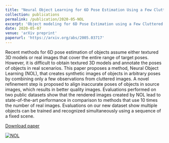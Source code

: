 ```yaml
---
title: "Neural Object Learning for 6D Pose Estimation Using a Few Cluttered Images"
collection: publications
permalink: /publication/2020-05-NOL
excerpt: 'Object modeling for 6D Pose Estimation using a Few Cluttered images'
date: 2020-05-07
venue: 'arXiv preprint'
paperurl: 'https://arxiv.org/abs/2005.03717'
---
```

Recent methods for 6D pose estimation of objects assume either textured 3D models or real images that cover the entire range of target poses. However, it is difficult to obtain textured 3D models and annotate the poses of objects in real scenarios. This paper proposes a method, Neural Object Learning (NOL), that creates synthetic images of objects in arbitrary poses by combining only a few observations from cluttered images. A novel refinement step is proposed to align inaccurate poses of objects in source images, which results in better quality images. Evaluations performed on two public datasets show that the rendered images created by NOL lead to state-of-the-art performance in comparison to methods that use 10 times the number of real images. Evaluations on our new dataset show multiple objects can be trained and recognized simultaneously using a sequence of a fixed scene.

[Download paper](https://arxiv.org/abs/2005.03717)

[![NOL](https://img.youtube.com/vi/fQJPS01cmac/0.jpg)](https://www.youtube.com/watch?v=fQJPS01cmac)
